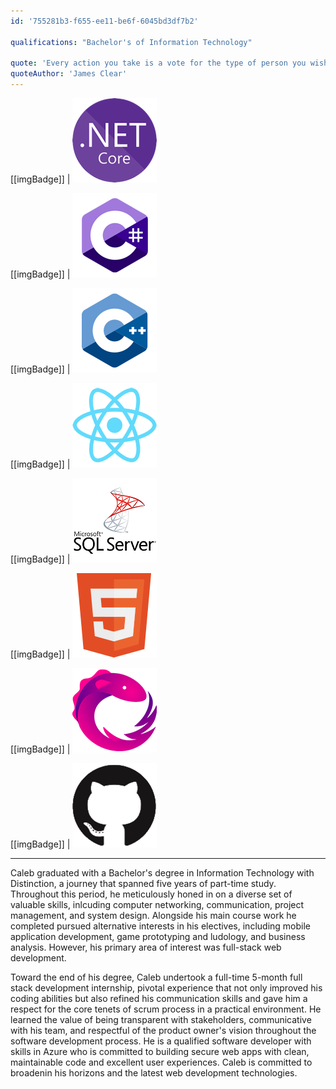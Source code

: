 ```yaml
---
id: '755281b3-f655-ee11-be6f-6045bd3df7b2'

qualifications: "Bachelor's of Information Technology"

quote: 'Every action you take is a vote for the type of person you wish to become'
quoteAuthor: 'James Clear'
---
```


[[imgBadge]]
| ![.NET Core](../badges/Developer-dotnet-core.png)

[[imgBadge]]
| ![C-Sharp.png](../badges/Developer-c-sharp.png)

[[imgBadge]]
| ![angular-logo.png](../badges/Developer-c-plusplus.png)

[[imgBadge]]
| ![React](../badges/Developer-react.png)

[[imgBadge]]
| ![SQL Server](../badges/Developer-sql-server.png)

[[imgBadge]]
| ![Web HTML](../badges/Designer-web-html5.png)

[[imgBadge]]
| ![rxjs](../badges/Developer-rxjs.png)

[[imgBadge]]
| ![Github](../badges/Developer-github.png)

---

Caleb graduated with a Bachelor's degree in Information Technology with Distinction, a journey that spanned five years of part-time study. Throughout this period, he meticulously honed in on a diverse set of valuable skills, inlcuding computer networking, communication, project management, and system design. Alongside his main course work he completed pursued alternative interests in his electives, including mobile application development, game prototyping and ludology, and business analysis. However, his primary area of interest was full-stack web development.

Toward the end of his degree, Caleb undertook a full-time 5-month full stack development internship, pivotal experience that not only improved his coding abilities but also refined his communication skills and gave him a respect for the core tenets of scrum process in a practical environment. He learned the value of being transparent with stakeholders, communicative with his team, and respectful of the product owner's vision throughout the software development process. He is a qualified software developer with skills in Azure who is committed to building secure web apps with clean, maintainable code and excellent user experiences. Caleb is committed to broadenin his horizons and the latest web development technologies.
